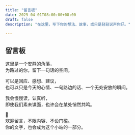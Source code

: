 ```yaml
---
title: "留言板"
date: 2025-04-01T08:00:00+08:00
draft: false
description: "在这里，写下你的想法、故事，或只是轻轻说声你好。"

---
```


## 留言板

这里是一个安静的角落，  
为路过的你，留下一句话的空间。

可以是回应、感想、建议，  
也可以只是今天的心情、一句路边的话、一个无处安放的瞬间。

我会慢慢读，认真听，  
即使我们素未谋面，也许会在某处悄然共鸣。

🌿  
欢迎留言，不限内容、不设门槛。  
你的文字，也会成为这个小站的一部分。
